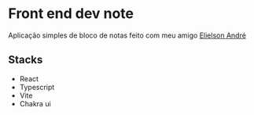 # Front end dev note

Aplicação simples de bloco de notas feito com meu amigo [Elielson André](https://github.com/elielson-andre)

## Stacks
- React
- Typescript
- Vite
- Chakra ui